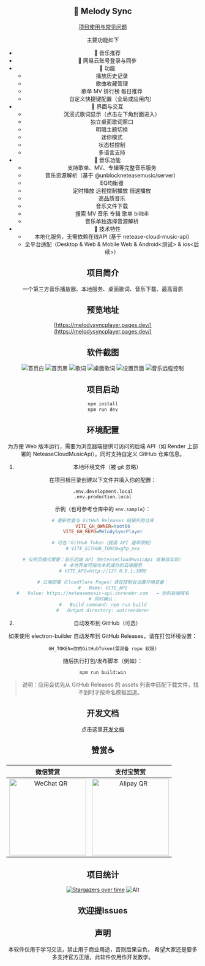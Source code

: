 <h2 align="center">🎵 Melody Sync</h2>
<div align="center">

<!-- 文档入口：如需外链文档可在此处替换为你的地址 -->
[项目使用与常见问题](#环境配置)

主要功能如下

- 🎵 音乐推荐
- 🔐 网易云账号登录与同步
- 📝 功能
  - 播放历史记录
  - 歌曲收藏管理
  - 歌单 MV 排行榜 每日推荐
  - 自定义快捷键配置（全局或应用内）
- 🎨 界面与交互
  - 沉浸式歌词显示（点击左下角封面进入）
  - 独立桌面歌词窗口
  - 明暗主题切换
  - 迷你模式
  - 状态栏控制
  - 多语言支持
- 🎼 音乐功能
  - 支持歌单、MV、专辑等完整音乐服务
  - 音乐资源解析（基于 @unblockneteasemusic/server）
  - EQ均衡器
  - 定时播放 远程控制播放 倍速播放
  - 高品质音乐
  - 音乐文件下载
  - 搜索 MV 音乐 专辑 歌单 bilibili
  - 音乐单独选择音源解析
- 🚀 技术特性
  - 本地化服务，无需依赖在线API (基于 netease-cloud-music-api)
  - 全平台适配（Desktop & Web & Mobile Web & Android<测试> & ios<后续>）

## 项目简介

一个第三方音乐播放器、本地服务、桌面歌词、音乐下载、最高音质

## 预览地址

[https://melodysyncplayer.pages.dev/](https://melodysyncplayer.pages.dev/)

## 软件截图

![首页白](./docs/image.png)
![首页黑](./docs/image3.png)
![歌词](./docs/image6.png)
![桌面歌词](./docs/image2.png)
![设置页面](./docs/image4.png)
![音乐远程控制](./docs/image5.png)

## 项目启动

```bash
npm install
npm run dev
```

## 环境配置

为方便 Web 版本运行，需要为浏览器端提供可访问的后端 API（如 Render 上部署的 NeteaseCloudMusicApi）。同时支持自定义 GitHub 仓库信息。

1) 本地环境文件（被 git 忽略）

在项目根目录创建以下文件并填入你的配置：

```
.env.development.local
.env.production.local
```

示例（也可参考仓库中的 `env.sample`）：

```ini
# 更新检查与 GitHub Releases 链接所用仓库
VITE_GH_OWNER=toot66
VITE_GH_REPO=MelodySyncPlayer

# 可选：GitHub Token（提高 API 速率限制）
# VITE_GITHUB_TOKEN=ghp_xxx

# 仅网页模式需要：音乐后端 API（NeteaseCloudMusicApi 或兼容实现）
# 本地开发可指向本机或你的云端服务
# VITE_API=http://127.0.0.1:3000

# 云端部署（Cloudflare Pages）请在控制台设置环境变量：
#   Name: VITE_API
#   Value: https://neteasemusic-api.onrender.com   ← 你的后端域名
# 同时确认：
#   Build command: npm run build
#   Output directory: out/renderer
```

2) 自动发布到 GitHub（可选）

如果使用 electron-builder 自动发布到 GitHub Releases，请在打包环境设置：

```
GH_TOKEN=你的GitHubToken(需具备 repo 权限)
```

随后执行打包/发布脚本（例如）：

```
npm run build:win
```

> 说明：应用会优先从 GitHub Releases 的 assets 列表中匹配下载文件，找不到时才按命名模板回退。

## 开发文档

点击这里[开发文档](./DEV.md)

## 赞赏☕️

| 微信赞赏 | 支付宝赞赏 |
| :------: | :--------: |
| <img src="./src/renderer/assets/wechat.png" alt="WeChat QR" width=200> | <img src="./src/renderer/assets/alipay.png" alt="Alipay QR" width=200> |

## 项目统计

[![Stargazers over time](https://starchart.cc/toot66/MelodySyncPlayer.svg?variant=adaptive)](https://starchart.cc/toot66/MelodySyncPlayer)
![Alt](https://repobeats.axiom.co/api/embed/c4d01b3632e241c90cdec9508dfde86a7f54c9f5.svg 'Repobeats analytics image')

## 欢迎提Issues

## 声明

本软件仅用于学习交流，禁止用于商业用途，否则后果自负。
希望大家还是要多多支持官方正版，此软件仅用作开发教学。
